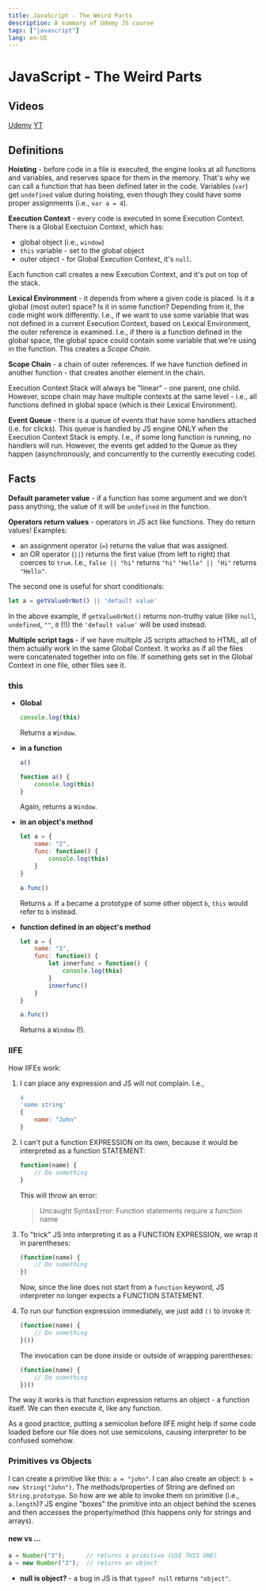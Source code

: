 ```yaml
---
title: JavaScript - The Weird Parts
description: A summary of Udemy JS course
tags: ["javascript"]
lang: en-US
---
```


# JavaScript - The Weird Parts

## Videos

[Udemy](https://www.udemy.com/course/understand-javascript/)
[YT](https://www.youtube.com/watch?v=Bv_5Zv5c-Ts)

## Definitions

**Hoisting** - before code in a file is executed, the engine looks at all
functions and variables, and reserves space for them in the memory. That's why
we can call a function that has been defined later in the code. Variables
(`var`) get `undefined` value during hoisting, even though they could have some
proper assignments (i.e., `var a = 4`).

**Execution Context** - every code is executed in some Execution Context. There
is a Global Exectuion Context, which has:

- global object (i.e., `window`)
- `this` variable - set to the global object
- outer object - for Global Execution Context, it's `null`.

Each function call creates a new Execution Context, and it's put on top of the
stack.

**Lexical Environment** - it depends from where a given code is placed. Is it a
global (most outer) space? Is it in some function? Depending from it, the code
might work differently. I.e., if we want to use some variable that was not
defined in a current Execution Context, based on Lexical Environment, the outer
reference is examined. I.e., if there is a function defined in the global space,
the global space could contain some variable that we're using in the function.
This creates a *Scope Chain*.

**Scope Chain** - a chain of outer references. If we have function defined in
another function - that creates another element in the chain.

Execution Context Stack will always be "linear" - one parent, one child.
However, scope chain may have multiple contexts at the same level - i.e., all
functions defined in global space (which is their Lexical Environment).

**Event Queue** - there is a queue of events that have some handlers attached
(i.e. for clicks). This queue is handled by JS engine ONLY when the Execution
Context Stack is empty. I.e., if some long function is running, no handlers will
run. However, the events get added to the Queue as they happen (asynchronously,
and concurrently to the currently executing code).

## Facts

**Default parameter value** - if a function has some argument and we don't pass
anything, the value of it will be `undefined` in the function.

**Operators return values** - operators in JS act like functions. They do return
values! Examples:

- an assignment operator (`=`) returns the value that was assigned.
- an OR operator (`||`) returns the first value (from left to right) that
  coerces to `true`. I.e., `false || "hi"` returns `"hi"` `"Hello" || "Hi"`
  returns `"Hello"`.

The second one is useful for short conditionals:

```js
let a = getValueOrNot() || 'default value'
```

In the above example, if `getValueOrNot()` returns non-truthy value (like
`null`, `undefined`, `""`, `0` (!)) the `'default value'` will be used instead.


**Multiple script tags** - if we have multiple JS scripts attached to HTML, all
of them actually work in the same Global Context. It works as if all the files
were concatenated together into on file. If something gets set in the Global
Context in one file, other files see it.

### this

- **Global**

    ```js
    console.log(this)
    ```

    Returns a `Window`.

- **in a function**

    ```js
    a()

    function a() {
        console.log(this)
    }
    ```

    Again, returns a `Window`.

- **in an object's method**

    ```js
    let a = {
        name: "1",
        func: function() {
            console.log(this)
        }
    }

    a.func()
    ```

    Returns `a`. If `a` became a prototype of some other object `b`, `this`
    would refer to `b` instead.

- **function defined in an object's method**

    ```js
    let a = {
        name: "1",
        func: function() {
            let innerfunc = function() {
                console.log(this)
            }
            innerfunc()
        }
    }

    a.func()
    ```

    Returns a `Window` (!).

### IIFE

How IIFEs work:

1. I can place any expression and JS will not complain. I.e.,

    ```js
    4
    'some string'
    {
        name: "John"
    }
    ```

2. I can't put a function EXPRESSION on its own, because it would be interpreted
   as a function STATEMENT:

    ```js
    function(name) {
        // Do something
    }
    ```

    This will throw an error:

    > Uncaught SyntaxError: Function statements require a function name

3. To "trick" JS into interpreting it as a FUNCTION EXPRESSION, we wrap it in
   parentheses:

    ```js
    (function(name) {
        // Do something
    })
    ```

    Now, since the line does not start from a `function` keyword, JS interpreter
    no longer expects a FUNCTION STATEMENT.

4. To run our function expression immediately, we just add `()` to invoke it:

    ```js
    (function(name) {
        // Do something
    }())
    ```

    The invocation can be done inside or outside of wrapping parentheses:

    ```js
    (function(name) {
        // Do something
    })()
    ```

The way it works is that function expression returns an object - a function
itself. We can then execute it, like any function.

As a good practice, putting a semicolon before IIFE might help if some code
loaded before our file does not use semicolons, causing interpreter to be
confused somehow.

### Primitives vs Objects

I can create a primitive like this: `a = "john"`. I can also create an object:
`b = new String("John")`. The methods/properties of String are defined on
`String.prototype`. So how are we able to invoke them on primitive (i.e.,
`a.length`)? JS engine "boxes" the primitive into an object behind the scenes
and then accesses the property/method (this happens only for strings and
arrays).

#### new vs ...

```js
a = Number("3");      // returns a primitive (USE THIS ONE)
a = new Number("3");  // returns an object
```

- **null is object?** - a bug in JS is that `typeof null` returns `"object"`.